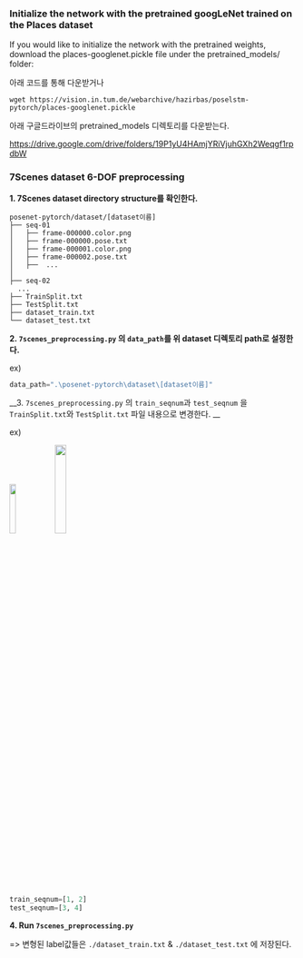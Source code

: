 ### Initialize the network with the pretrained googLeNet trained on the Places dataset
If you would like to initialize the network with the pretrained weights, download the places-googlenet.pickle file under the pretrained_models/ folder:


아래 코드를 통해 다운받거나
```
wget https://vision.in.tum.de/webarchive/hazirbas/poselstm-pytorch/places-googlenet.pickle
```

아래 구글드라이브의 pretrained_models 디렉토리를 다운받는다. 

https://drive.google.com/drive/folders/19P1yU4HAmjYRiVjuhGXh2Weqgf1rpdbW


### 7Scenes dataset 6-DOF preprocessing

__1. 7Scenes dataset directory structure를 확인한다.__
```
posenet-pytorch/dataset/[dataset이름]
├── seq-01
│   ├── frame-000000.color.png
│   ├── frame-000000.pose.txt
│   ├── frame-000001.color.png
│   ├── frame-000002.pose.txt
│   ├──  ...
│   
├── seq-02
  ...
├── TrainSplit.txt
├── TestSplit.txt
├── dataset_train.txt
└── dataset_test.txt   
```

__2. `7scenes_preprocessing.py` 의 `data_path`를 위 dataset 디렉토리 path로 설정한다.__

ex)
```python
data_path=".\posenet-pytorch\dataset\[dataset이름]"

```

__3.  `7scenes_preprocessing.py` 의 `train_seqnum`과 `test_seqnum` 을 `TrainSplit.txt`와 `TestSplit.txt` 파일 내용으로 변경한다. __

ex)

<img src="https://user-images.githubusercontent.com/108324590/206702952-db287461-2286-4d12-a1b4-66011418b3cf.jpg" width="15%" height="15%">
<img src="https://user-images.githubusercontent.com/108324590/206703213-fbe7a77a-967b-4328-b407-cefd4df9d3d1.jpg" width="20%" height="20%">

```python
train_seqnum=[1, 2]
test_seqnum=[3, 4]

```



__4. Run `7scenes_preprocessing.py`__


=> 변형된 label값들은 `./dataset_train.txt` & `./dataset_test.txt` 에 저장된다.


